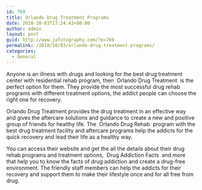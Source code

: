 ```yaml
---
id: 769
title: Orlando Drug Treatment Programs
date: 2010-10-03T17:24:43+00:00
author: admin
layout: post
guid: http://www.jafotography.com/?p=769
permalink: /2010/10/03/orlando-drug-treatment-programs/
categories:
  - General
---
```

Anyone is an illness with drugs and looking for the best drug treatment center with residential rehab program, then &nbsp;Orlando Drug Treatment&nbsp; is the perfect option for them. They provide the most successful drug rehab programs with different treatment options, the addict people can choose the right one for recovery.

Orlando Drug Treatment provides the drug treatment in an effective way and gives the aftercare solutions and guidance to create a new and positive group of friends for healthy life. The &nbsp;Orlando Drug Rehab&nbsp; program with the best drug treatment facility and aftercare programs help the addicts for the quick recovery and lead their life as a healthy way.

You can access their website and get the all the details about their drug rehab programs and treatment options, &nbsp;Drug Addiction Facts&nbsp; and more that help you to know the facts of drug addiction and create a drug-free environment. The friendly staff members can help the addicts for their recovery and support them to make their lifestyle once and for all free from drug.